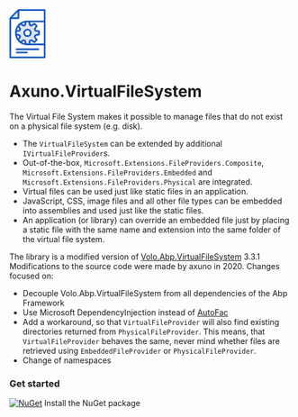 <img src="https://raw.githubusercontent.com/axuno/Axuno.VirtualFileSystem/main/VirtualFileSystem.png" width="64" alt="Logo">

# Axuno.VirtualFileSystem

The Virtual File System makes it possible to manage files that do not exist on a physical file system (e.g. disk).

* The ```VirtualFileSystem``` can be extended by additional ```IVirtualFileProvider```s.
* Out-of-the-box, ```Microsoft.Extensions.FileProviders.Composite```, ```Microsoft.Extensions.FileProviders.Embedded``` and ```Microsoft.Extensions.FileProviders.Physical``` are integrated.
* Virtual files can be used just like static files in an application.
* JavaScript, CSS, image files and all other file types can be embedded into assemblies and used just like the static files.
* An application (or library) can override an embedded file just by placing a static file with the same name and extension into the same folder of the virtual file system.


The library is a modified version of [Volo.Abp.VirtualFileSystem](https://github.com/abpframework/abp/tree/dev/framework/src/Volo.Abp.VirtualFileSystem) 3.3.1
Modifications to the source code were made by axuno in 2020. Changes focused on:

* Decouple Volo.Abp.VirtualFileSystem from all dependencies of the Abp Framework
* Use Microsoft DependencyInjection instead of [AutoFac](https://autofac.org/)
* Add a workaround, so that ```VirtualFileProvider``` will also find existing directories returned from ```PhysicalFileProvider```. This means, that ```VirtualFileProvider``` behaves the same, never mind whether files are retrieved using ```EmbeddedFileProvider``` or ```PhysicalFileProvider```.
* Change of namespaces

### Get started
[![NuGet](https://img.shields.io/nuget/v/Axuno.VirtualFileSystem.svg)](https://www.nuget.org/packages/Axuno.VirtualFileSystem/) Install the NuGet package
